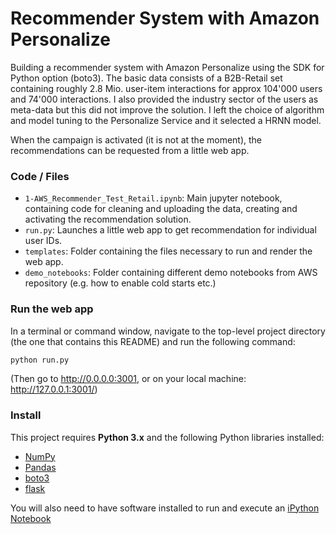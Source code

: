 # Recommender System with Amazon Personalize

Building a recommender system with Amazon Personalize using the SDK for Python option (boto3). The basic data consists of a B2B-Retail set containing roughly 2.8 Mio. user-item interactions for approx 104'000 users and 74'000 interactions. I also provided the industry sector of the users as meta-data but this did not improve the solution. I left the choice of algorithm and model tuning to the Personalize Service and it selected a HRNN model.

 When the campaign is activated (it is not at the moment), the recommendations can be requested from a little web app.

### Code / Files

- `1-AWS_Recommender_Test_Retail.ipynb`: Main jupyter notebook, containing code for cleaning and uploading the data, creating and activating the recommendation solution.
- `run.py`: Launches a little web app to get recommendation for individual user IDs. 
- `templates`: Folder containing the files necessary to run and render the web app.
- `demo_notebooks`: Folder containing different demo notebooks from AWS repository (e.g. how to enable cold starts etc.)

### Run the web app

In a terminal or command window, navigate to the top-level project directory (the one that contains this README) and run the following command:

```bash
python run.py
```
(Then go to http://0.0.0.0:3001, or on your local machine: http://127.0.0.1:3001/)

### Install

This project requires **Python 3.x** and the following Python libraries installed:

- [NumPy](http://www.numpy.org/)
- [Pandas](http://pandas.pydata.org)
- [boto3](https://boto3.amazonaws.com/v1/documentation/api/latest/index.html)
- [flask](https://pypi.org/project/Flask)


You will also need to have software installed to run and execute an [iPython Notebook](http://ipython.org/notebook.html)